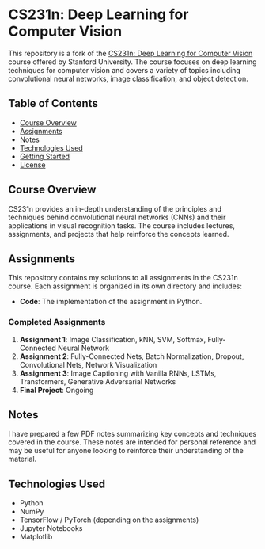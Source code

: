 # CS231n: Deep Learning for Computer Vision

This repository is a fork of the [CS231n: Deep Learning for Computer Vision](http://cs231n.stanford.edu/) course offered by Stanford University. The course focuses on deep learning techniques for computer vision and covers a variety of topics including convolutional neural networks, image classification, and object detection.

## Table of Contents

- [Course Overview](#course-overview)
- [Assignments](#assignments)
- [Notes](#notes)
- [Technologies Used](#technologies-used)
- [Getting Started](#getting-started)
- [License](#license)

## Course Overview

CS231n provides an in-depth understanding of the principles and techniques behind convolutional neural networks (CNNs) and their applications in visual recognition tasks. The course includes lectures, assignments, and projects that help reinforce the concepts learned.

## Assignments

This repository contains my solutions to all assignments in the CS231n course. Each assignment is organized in its own directory and includes:

- **Code**: The implementation of the assignment in Python.

### Completed Assignments

1. **Assignment 1**: Image Classification, kNN, SVM, Softmax, Fully-Connected Neural Network
2. **Assignment 2**: Fully-Connected Nets, Batch Normalization, Dropout, Convolutional Nets, Network Visualization
3. **Assignment 3**: Image Captioning with Vanilla RNNs, LSTMs, Transformers, Generative Adversarial Networks
5. **Final Project**: Ongoing

## Notes

I have prepared a few PDF notes summarizing key concepts and techniques covered in the course. These notes are intended for personal reference and may be useful for anyone looking to reinforce their understanding of the material.

## Technologies Used

- Python
- NumPy
- TensorFlow / PyTorch (depending on the assignments)
- Jupyter Notebooks
- Matplotlib

